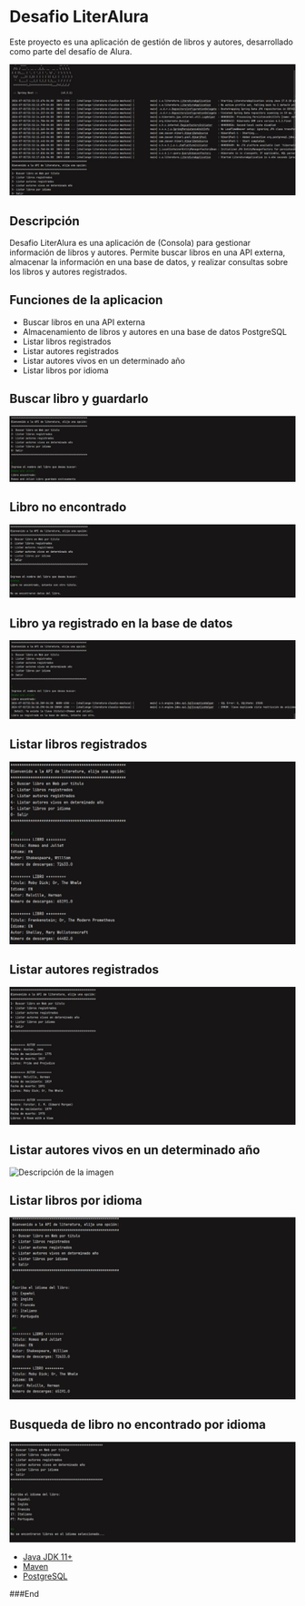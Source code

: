 # Desafio LiterAlura

Este proyecto es una aplicación de gestión de libros y autores, desarrollado como parte del desafío de Alura.


![Descripción de la imagen](imagenes/Menu.jpg)


## Descripción

Desafio LiterAlura es una aplicación de (Consola) para gestionar información de libros y autores. Permite buscar libros en una API externa, almacenar la información en una base de datos, y realizar consultas sobre los libros y autores registrados.

## Funciones de la aplicacion 

- Buscar libros en una API externa
- Almacenamiento de libros y autores en una base de datos PostgreSQL
- Listar libros registrados
- Listar autores registrados
- Listar autores vivos en un determinado año
- Listar libros por idioma 


## Buscar libro y guardarlo

![Descripción de la imagen](imagenes/Buscar%20libro%20y%20guardarlo.jpg)

## Libro no encontrado

![Descripción de la imagen](imagenes/Libro%20no%20encontrado.jpg)

## Libro ya registrado en la base de datos

![Descripción de la imagen](imagenes/Libro%20ya%20registrado.jpg)

## Listar libros registrados

![Descripción de la imagen](imagenes/Listar%20libros%20registrados.jpg)

## Listar autores registrados

![Descripción de la imagen](imagenes/Listar%20autores%20registrados.jpg)

## Listar autores vivos en un determinado año

![Descripción de la imagen](imagenes/Listar%20autores%20vivos%20en%20determinado%20año.jpg)

## Listar libros por idioma

![Descripción de la imagen](imagenes/Listar%20libros%20por%20idioma.jpg)

## Busqueda de libro no encontrado por idioma

![Descripción de la imagen](imagenes/No%20se%20encontraron%20libros%20en%20el%20idioma.jpg)





- [Java JDK 11+](https://www.oracle.com/java/technologies/javase-jdk11-downloads.html)
- [Maven](https://maven.apache.org/install.html)
- [PostgreSQL](https://www.postgresql.org/download/)

###End
